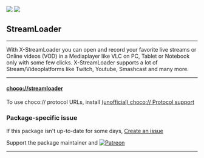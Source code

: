 [![](https://img.shields.io/chocolatey/v/streamloader?color=green&label=streamloader)](https://chocolatey.org/packages/streamloader) [![](https://img.shields.io/chocolatey/dt/streamloader)](https://chocolatey.org/packages/streamloader)

## StreamLoader

---

With X-StreamLoader you can open and record your favorite live streams or Online videos (VOD) in a Mediaplayer like VLC on PC, Tablet or Notebook only with some few clicks.
X-StreamLoader supports a lot of Stream/Videoplatforms like Twitch, Youtube, Smashcast and many more.

---

#### [choco://streamloader](choco://streamloader)
To use choco:// protocol URLs, install [(unofficial) choco:// Protocol support ](https://chocolatey.org/packages/choco-protocol-support)

### Package-specific issue
If this package isn't up-to-date for some days, [Create an issue](https://github.com/tunisiano187/Chocolatey-packages/issues/new/choose)

Support the package maintainer and [![Patreon](https://cdn.jsdelivr.net/gh/tunisiano187/Chocolatey-packages@d15c4e19c709e7148588d4523ffc6dd3cd3c7e5e/icons/patreon.png)](https://www.patreon.com/tunisiano)

---
